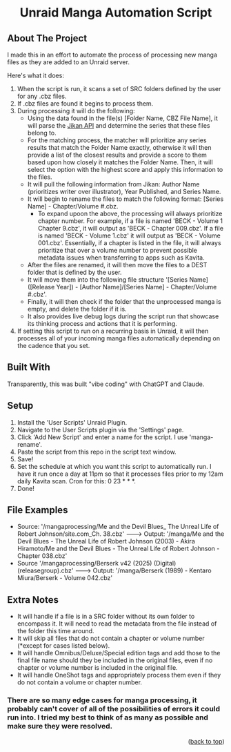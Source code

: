 <h1 align="center">Unraid Manga Automation Script</h1>

## About The Project

I made this in an effort to automate the process of processing new manga files as they are added to an Unraid server.

Here's what it does:
1. When the script is run, it scans a set of SRC folders defined by the user for any .cbz files.
2. If .cbz files are found it begins to process them.
3. During processing it will do the following:
   * Using the data found in the file(s) [Folder Name, CBZ File Name], it will parse the [Jikan API](https://jikan.moe/) and determine the series that these files belong to.
   * For the matching process, the matcher will prioritize any series results that match the Folder Name exactly, otherwise it will then provide a list of the closest results and provide a score to them based upon how closely it matches the Folder Name. Then, it will select the option with the highest score and apply this information to the files.
   * It will pull the following information from Jikan: Author Name (prioritizes writer over illustrator), Year Published, and Series Name.
   * It will begin to rename the files to match the following format: [Series Name] - Chapter/Volume #.cbz.
     * To expand upoon the above, the processing will always prioritize chapter number. For example, if a file is named 'BECK - Volume 1 Chapter 9.cbz', it will output as 'BECK - Chapter 009.cbz'. If a file is named 'BECK - Volume 1.cbz' it will output as 'BECK - Volume 001.cbz'. Essentially, if a chapter is listed in the file, it will always prioritize that over a volume number to prevent possible metadata issues when transferring to apps such as Kavita.
   * After the files are renamed, it will then move the files to a DEST folder that is defined by the user.
   * It will move them into the following file structure '[Series Name] ([Release Year]) - [Author Name]/[Series Name] - Chapter/Volume #.cbz'.
   * Finally, it will then check if the folder that the unprocessed manga is empty, and delete the folder if it is.
   * It also provides live debug logs during the script run that showcase its thinking process and actions that it is performing.
4. If setting this script to run on a recurring basis in Unraid, it will then processes all of your incoming manga files automatically depending on the cadence that you set.

## Built With

Transparently, this was built "vibe coding" with ChatGPT and Claude.

## Setup

1. Install the 'User Scripts' Unraid Plugin.
2. Navigate to the User Scripts plugin via the 'Settings' page.
3. Click 'Add New Script' and enter a name for the script. I use 'manga-rename'.
4. Paste the script from this repo in the script text window.
5. Save!
6. Set the schedule at which you want this script to automatically run. I have it run once a day at 11pm so that it processes files prior to my 12am daily Kavita scan. Cron for this: 0 23 * * *.
7. Done!

## File Examples

* Source: '/mangaprocessing/Me and the Devil Blues_ The Unreal Life of Robert Johnson/site.com_Ch. 38.cbz' ---> Output: '/manga/Me and the Devil Blues - The Unreal Life of Robert Johnson (2003) - Akira Hiramoto/Me and the Devil Blues - The Unreal Life of Robert Johnson - Chapter 038.cbz'
* Source '/mangaprocessing/Berserk v42 (2025) (Digital) (releasegroup).cbz' ---> Output: '/manga/Berserk (1989) - Kentaro Miura/Berserk - Volume 042.cbz'

## Extra Notes

* It will handle if a file is in a SRC folder without its own folder to encompass it. It will need to read the metadata from the file instead of the folder this time around.
* It will skip all files that do not contain a chapter or volume number (*except for cases listed below).
* It will handle Omnibus/Deluxe/Special edition tags and add those to the final file name should they be included in the original files, even if no chapter or volume number is included in the original file.
* It will handle OneShot tags and appropriately process them even if they do not contain a volume or chapter number.

### There are so many edge cases for manga processing, it probably can't cover of all of the possibilities of errors it could run into. I tried my best to think of as many as possible and make sure they were resolved.

<p align="right">(<a href="#readme-top">back to top</a>)</p>
